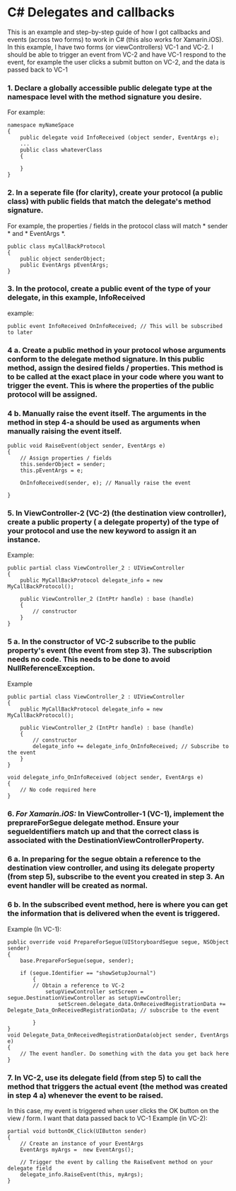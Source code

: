 # C# Delegates and callbacks
This is an example and step-by-step guide of how I got callbacks and events (across two forms) to work in C# (this also works for Xamarin.iOS).
In this example, I have two forms (or viewControllers) VC-1 and VC-2. I should be able to trigger an event from VC-2 and have VC-1
respond to the event, for example the user clicks a submit button on VC-2, and the data is passed back to VC-1

### 1. Declare a globally accessible public delegate type at the namespace level with the method signature you desire.

For example:
```
namespace myNameSpace 
{
	public delegate void InfoReceived (object sender, EventArgs e);
	...
	public class whateverClass
	{
		
	}
}
```

### 2. In a seperate file (for clarity), create your protocol (a public class) with public fields that match the delegate's method signature.

For example, the properties / fields in the protocol class will match * sender * and  * EventArgs *.
```
public class myCallBackProtocol
{
	public object senderObject;
	public EventArgs pEventArgs;
}
```

### 3. In the protocol, create a public event of the type of your delegate, in this example, InfoReceived
example: 

``` public event InfoReceived OnInfoReceived; // This will be subscribed to later ```

### 4 a. Create a public method in your protocol whose arguments conform to the delegate method signature. In this public method, assign the desired fields / properties. This method is to be called at the exact place in your code where you want to trigger the event. This is where the properties of the public protocol will be assigned.

### 4 b. Manually raise the event itself. The arguments in the method in step 4-a should be used as arguments when manually raising the event itself.

```
public void RaiseEvent(object sender, EventArgs e)
{
	// Assign properties / fields
	this.senderObject = sender;
	this.pEventArgs = e;
	
	OnInfoReceived(sender, e); // Manually raise the event

}
```

### 5. In ViewController-2 (VC-2) (the destination view controller), create a public property ( a delegate property) of the type of your protocol and use the new keyword to assign it an instance.
Example:

```
public partial class ViewController_2 : UIViewController
{
	public MyCallBackProtocol delegate_info = new MyCallBackProtocol();

	public ViewController_2 (IntPtr handle) : base (handle)
	{
		// constructor
	}
}
```

### 5 a. In the constructor of VC-2 subscribe to the public property's event (the event from step 3). The subscription needs no code. This needs to be done to avoid NullReferenceException.
Example
```
public partial class ViewController_2 : UIViewController
{
	public MyCallBackProtocol delegate_info = new MyCallBackProtocol();

	public ViewController_2 (IntPtr handle) : base (handle)
	{
		// constructor
		delegate_info += delegate_info_OnInfoReceived; // Subscribe to the event
	}
}

void delegate_info_OnInfoReceived (object sender, EventArgs e)
{
	// No code required here
}
```

### 6. *For Xamarin.iOS:* In ViewController-1 (VC-1), implement the preprareForSegue delegate method. Ensure your segueIdentifiers match up and that the correct class is associated with the DestinationViewControllerProperty.


### 6 a. In preparing for the segue obtain a reference to the destination view controller, and using its delegate property (from step 5), subscribe to the event you created in step 3. An event handler will be created as normal.

### 6 b. In the subscribed event method, here is where you can get the information that is delivered when the event is triggered.
Example (In VC-1):
```
public override void PrepareForSegue(UIStoryboardSegue segue, NSObject sender)
{
	base.PrepareForSegue(segue, sender);
	
	if (segue.Identifier == "showSetupJournal")
        {
		// Obtain a reference to VC-2
        	setupViewController setScreen = segue.DestinationViewController as setupViewController; 
                setScreen.delegate_data.OnReceivedRegistrationData += Delegate_Data_OnReceivedRegistrationData; // subscribe to the event

        }
}
void Delegate_Data_OnReceivedRegistrationData(object sender, EventArgs e)
{
	// The event handler. Do something with the data you get back here
}
```


### 7. In VC-2, use its delegate field (from step 5) to call the method that triggers the actual event (the method was created in step 4 a) whenever the event to be raised.
In this case, my event is triggered when user clicks the OK button on the view / form. I want that data passed back to VC-1
Example (in VC-2):
```
partial void buttonOK_Click(UIButton sender)
{
	// Create an instance of your EventArgs
	EventArgs myArgs =  new EventArgs();
	
	// Trigger the event by calling the RaiseEvent method on your delegate field
	delegate_info.RaiseEvent(this, myArgs);
}
```
